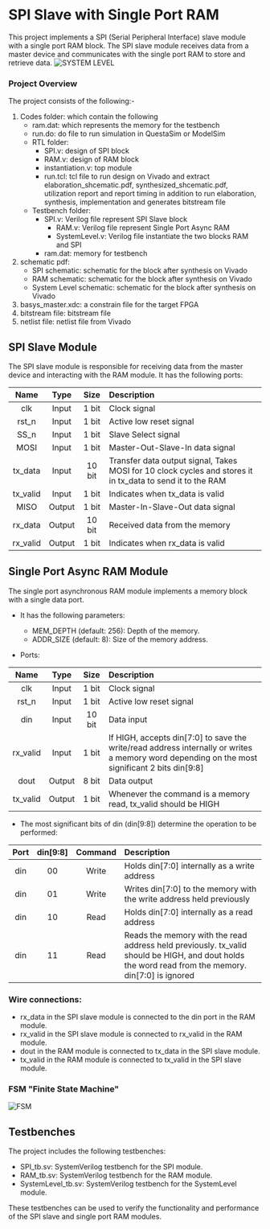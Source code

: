 # SPI Slave with Single Port RAM
This project implements a SPI (Serial Peripheral Interface) slave module with a single port RAM block. The SPI slave module receives data from a master device and communicates with the single port RAM to store and retrieve data.
![SYSTEM LEVEL](https://drive.google.com/uc?export=view&id=1EHmCvaM_t_xybyCshayAZgYSlHrNebHS)

### Project Overview
The project consists of the following:-
1. Codes folder:
    which contain the following 
	+ ram.dat: which represents the memory for the testbench
	+ run.do: do file to run simulation in QuestaSim or ModelSim
	+ RTL folder:
		+ SPI.v: design of SPI block
		+ RAM.v: design of RAM block
		+ instantiation.v: top module
		+ run.tcl: tcl file to run design on Vivado and extract elaboration_shcematic.pdf, synthesized_shcematic.pdf, utilization report and report timing
			   in addition to run  elaboration, synthesis, implementation and generates bitstream file
	+ Testbench folder:
		+ SPI.v: Verilog file represent SPI Slave block
    		+ RAM.v: Verilog file represent Single Port Async RAM
    		+ SystemLevel.v: Verilog file instantiate the two blocks RAM and SPI
		+ ram.dat: memory for testbench
2. schematic pdf:
    + SPI schematic: schematic for the block after synthesis on Vivado 
    + RAM schematic: schematic for the block after synthesis on Vivado 
    + System Level schematic: schematic for the block after synthesis on Vivado
4. basys_master.xdc: a constrain file for the target FPGA
5. bitstream file: bitstream file
6. netlist file: netlist file from Vivado

## SPI Slave Module
The SPI slave module is responsible for receiving data from the master device and interacting with the RAM module. It has the following ports:

|    Name   | Type | Size | Description |
| :---: | :---: | :---: | :---  |
| clk       |  Input | 1 bit  | Clock signal |
| rst_n     |  Input | 1 bit  | Active low reset signal |
| SS_n      |  Input | 1 bit  | Slave Select signal |
| MOSI      |  Input | 1 bit  | Master-Out-Slave-In data signal |
| tx_data   |  Input | 10 bit | Transfer data output signal, Takes MOSI for 10 clock cycles and stores it in tx_data to send it to the RAM |
| tx_valid  |  Input | 1 bit  | Indicates when tx_data is valid |
| MISO      | Output | 1 bit  | Master-In-Slave-Out data signal |
| rx_data   | Output | 10 bit | Received data from the memory |
| rx_valid  | Output | 1 bit  | Indicates when rx_data is valid |

## Single Port Async RAM Module
The single port asynchronous RAM module implements a memory block with a single data port.

* It has the following parameters:
  - MEM_DEPTH (default: 256): Depth of the memory.
  - ADDR_SIZE (default: 8): Size of the memory address.

* Ports:
  
|    Name   | Type | Size | Description |
| :---: | :---: | :---: | :---  |
| clk       |  Input   | 1 bit   | Clock signal |
| rst_n     |  Input   | 1 bit   | Active low reset signal |
| din       |  Input   | 10 bit  | Data input |
| rx_valid  |  Input   | 1 bit   | If HIGH, accepts din[7:0] to save the write/read address internally or writes a memory word depending on the most significant 2 bits din[9:8] |
| dout      |  Output  | 8 bit   | Data output |
| tx_valid  |  Output  | 1 bit   | Whenever the command is a memory read, tx_valid should be HIGH |

* The most significant bits of din (din[9:8]) determine the operation to be performed:

|    Port   | din[9:8] | Command | Description |
| :---: | :---: | :---: | :---  |
| din   | 00 | Write | Holds din[7:0] internally as a write address |
| din   | 01 | Write | Writes din[7:0] to the memory with the write address held previously |
| din   | 10 | Read  | Holds din[7:0] internally as a read address |
| din   | 11 | Read  | Reads the memory with the read address held previously. tx_valid should be HIGH, and dout holds the word read from the memory. din[7:0] is ignored |

### Wire connections:
* rx_data in the SPI slave module is connected to the din port in the RAM module.
* rx_valid in the SPI slave module is connected to rx_valid in the RAM module.
* dout in the RAM module is connected to tx_data in the SPI slave module.
* tx_valid in the RAM module is connected to tx_valid in the SPI slave module.

### FSM "Finite State Machine"
![FSM](https://drive.google.com/uc?export=view&id=1hf9omcZ275hoKuVw7Ol5CuG-cZuh6jIJ)

## Testbenches
The project includes the following testbenches:

+ SPI_tb.sv: SystemVerilog testbench for the SPI module.
+ RAM_tb.sv: SystemVerilog testbench for the RAM module.
+ SystemLevel_tb.sv: SystemVerilog testbench for the SystemLevel module.

These testbenches can be used to verify the functionality and performance of the SPI slave and single port RAM modules.

